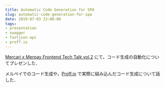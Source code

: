 ```yaml
---
title: Automatic Code Generation for SPA
slug: automatic-code-generation-for-spa
date: 2019-07-03 23:00:00
tags:
- presentation
- swagger
- fastjson-api
- proff.io
---
```


[Mercari x Merpay Frontend Tech Talk vol.2](https://mercari.connpass.com/event/134185/) にて，コード生成の自動化についてプレゼンした．

メルペイでのコード生成や，[Proff.io](https://proff.io/) で実際に組み込んだコード生成について話した．

<script async class="speakerdeck-embed" data-id="9c2349da4ed3487ca286728767cddad3" data-ratio="1.77777777777778" src="//speakerdeck.com/assets/embed.js"></script>

